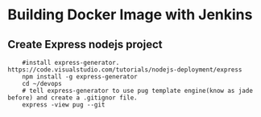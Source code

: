 # Building Docker Image with Jenkins

## Create Express nodejs project
``` 
    #install express-generator. https://code.visualstudio.com/tutorials/nodejs-deployment/express
    npm install -g express-generator
    cd ~/devops
    # tell express-generator to use pug template engine(know as jade before) and create a .gitignor file.
    express -view pug --git
    
``` 